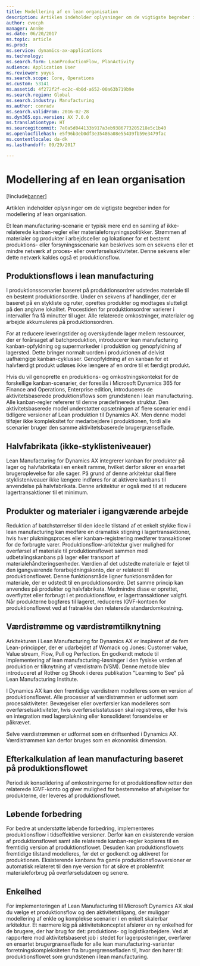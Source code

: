 ```yaml
---
title: Modellering af en lean organisation
description: Artiklen indeholder oplysninger om de vigtigste begreber inden for modellering af lean organisation.
author: cvocph
manager: AnnBe
ms.date: 06/20/2017
ms.topic: article
ms.prod: 
ms.service: dynamics-ax-applications
ms.technology: 
ms.search.form: LeanProductionFlow, PlanActivity
audience: Application User
ms.reviewer: yuyus
ms.search.scope: Core, Operations
ms.custom: 53141
ms.assetid: 4f272f2f-ec2c-4b0d-a652-00a63b719b9e
ms.search.region: Global
ms.search.industry: Manufacturing
ms.author: conradv
ms.search.validFrom: 2016-02-28
ms.dyn365.ops.version: AX 7.0.0
ms.translationtype: HT
ms.sourcegitcommit: 7e0a5d044133b917a3eb9386773205218e5c1b40
ms.openlocfilehash: e5f96b3eb0df3e35486a08e55439fb59e3479fac
ms.contentlocale: da-dk
ms.lasthandoff: 09/29/2017

---
```


# <a name="modeling-a-lean-organization"></a>Modellering af en lean organisation

[!include[banner](../includes/banner.md)]


Artiklen indeholder oplysninger om de vigtigste begreber inden for modellering af lean organisation. 

Et lean manufacturing-scenarie er typisk mere end en samling af ikke-relaterede kanban-regler eller materialeforsyningspolitikker. Strømmen af materialer og produkter i arbejdsceller og lokationer for et bestemt produktions- eller forsyningsscenarie kan beskrives som en sekvens eller et mindre netværk af proces- eller overførselsaktiviteter. Denne sekvens eller dette netværk kaldes også et produktionsflow.

## <a name="production-flows-in-lean-manufacturing"></a>Produktionsflows i lean manufacturing
I produktionsscenarier baseret på produktionsordrer udstedes materiale til en bestemt produktionsordre. Under en sekvens af handlinger, der er baseret på en stykliste og ruter, oprettes produkter og modtages slutteligt på den angivne lokalitet. Procestiden for produktionsordrer varierer i intervaller fra få minutter til uger. Alle relaterede omkostninger, materialer og arbejde akkumuleres på produktionsordren. 

For at reducere leveringstider og overskydende lager mellem ressourcer, der er forårsaget af batchproduktion, introducerer lean manufacturing kanban-opfyldning og supermarkeder i produktion og genopfyldning af lagersted. Dette bringer normalt uorden i produktionen af delvist uafhængige kanban-cyklusser. Genopfyldning af en kanban for et halvfærdigt produkt udløses ikke længere af en ordre til et færdigt produkt. 

Hvis du vil genoprette en produktions- og omkostningskontekst for de forskellige kanban-scenarier, der foreslås i Microsoft Dynamics 365 for Finance and Operations, Enterprise edition, introduceres de aktivitetsbaserede produktionsflows som grundstenen i lean manufacturing. Alle kanban-regler refererer til denne prædefinerede struktur. Den aktivitetsbaserede model understøtter opsætningen af flere scenarier end i tidligere versioner af Lean produktion til Dynamics AX. Men denne model tilføjer ikke kompleksitet for medarbejdere i produktionen, fordi alle scenarier bruger den samme aktivitetsbaserede brugergrænseflade.

## <a name="semi-finished-products-non-bom-levels"></a>Halvfabrikata (ikke-styklisteniveauer)
Lean Manufacturing for Dynamics AX integrerer kanban for produkter på lager og halvfabrikata i en enkelt ramme, hvilket derfor sikrer en ensartet brugeroplevelse for alle sager. På grund af denne arkitektur skal flere styklisteniveauer ikke længere indføres for at aktivere kanbans til anvendelse på halvfabrikata. Denne arkitektur er også med til at reducere lagertransaktioner til et minimum.

## <a name="products-and-material-in-work-in-progress"></a>Produkter og materialer i igangværende arbejde
Reduktion af batchstørrelser til den ideelle tilstand af et enkelt stykke flow i lean manufacturing kan medføre en dramatisk stigning i lagertransaktioner, hvis hver plukningsproces eller kanban-registrering medfører transaktioner for de forbrugte varer. Produktionsflow-arkitektur giver mulighed for overførsel af materiale til produktionsflowet sammen med udbetalingskanbans på lager eller transport af materialehåndteringsenheder. Værdien af det udstedte materiale er føjet til den igangværende forarbejdningskonto, der er relateret til produktionsflowet. Denne funktionsmåde ligner funktionsmåden for materiale, der er udstedt til en produktionsordre. Det samme princip kan anvendes på produkter og halvfabrikata. Medmindre disse er oprettet, overflyttet eller forbrugt i et produktionsflow, er lagertransaktioner valgfri. Når produkterne bogføres til lageret, reduceres IGVF-kontoen for produktionsflowet ved at fratrække den relaterede standardomkostning.

## <a name="value-streams-and-value-stream-mapping"></a>Værdistrømme og værdistrømtilknytning
Arkitekturen i Lean Manufacturing for Dynamics AX er inspireret af de fem Lean-principper, der er udarbejdet af Womack og Jones: Customer value, Value stream, Flow, Pull og Perfection. En godkendt metode til implementering af lean manufacturing-løsninger i den fysiske verden af produktion er tilknytning af værdistrøm (VSM). Denne metode blev introduceret af Rother og Shook i deres publikation "Learning to See" på Lean Manufacturing Institute. 

I Dynamics AX kan den fremtidige værdistrøm modelleres som en version af produktionsflowet. Alle processer af værdistrømmen er udformet som procesaktiviteter. Bevægelser eller overførsler kan modelleres som overførselsaktiviteter, hvis overførselsstatussen skal registreres, eller hvis en integration med lagerplukning eller konsolideret forsendelse er påkrævet. 

Selve værdistrømmen er udformet som en driftsenhed i Dynamics AX. Værdistrømmen kan derfor bruges som en økonomisk dimension.

## <a name="costing-for-lean-manufacturing-based-on-the-production-flow"></a>Efterkalkulation af lean manufacturing baseret på produktionsflowet
Periodisk konsolidering af omkostningerne for et produktionsflow retter den relaterede IGVF-konto og giver mulighed for bestemmelse af afvigelser for produkterne, der leveres af produktionsflowet.

## <a name="continuous-improvement"></a>Løbende forbedring
For bedre at understøtte løbende forbedring, implementeres produktionsflow i tidseffektive versioner. Derfor kan en eksisterende version af produktionsflowet samt alle relaterede kanban-regler kopieres til en fremtidig version af produktionsflowet. Desuden kan produktionsflowets fremtidige tilstand modelleres, før det er godkendt og aktiveret for produktionen. Eksisterende kanbans fra gamle produktionsflowversioner er automatisk relateret til den nye version for at sikre et problemfrit materialeforbrug på overførselsdatoen og senere.

## <a name="simplicity"></a>Enkelhed
For implementeringen af Lean Manufacturing til Microsoft Dynamics AX skal du vælge et produktionsflow og den aktivitetstilgang, der muliggør modellering af enkle og komplekse scenarier i en enkelt skalerbar arkitektur. Et nærmere kig på aktivitetskonceptet afslører en ny enkelhed for de brugere, der har brug for det: produktions- og logistikarbejdere. Ved at rapportere mod aktivitetsbaseret job i stedet for lagerposteringer, overfører en ensartet brugergrænseflade for alle lean manufacturing-varianter forretningskompleksiteten fra brugergrænsefladen til, hvor den hører til: produktionsflowet som grundstenen i lean manufacturing.




